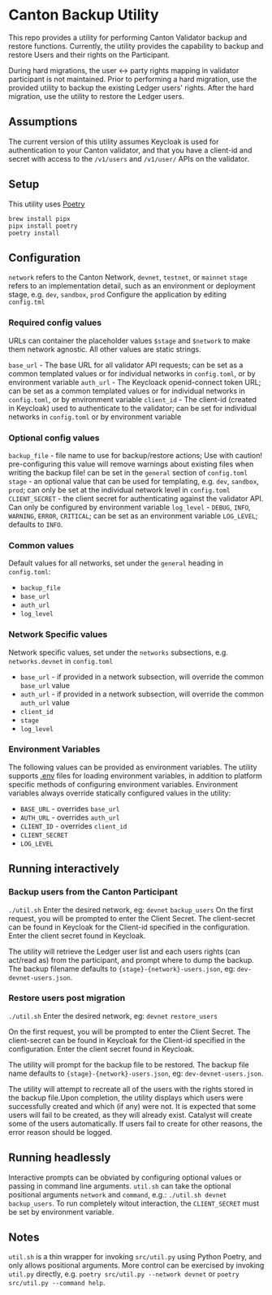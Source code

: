 # Canton Backup Utility

This repo provides a utility for performing Canton Validator backup and restore functions. Currently, the utility provides the capability to backup and restore Users and their rights on the Participant.

During hard migrations, the user <-> party rights mapping in validator participant is not maintained. Prior to performing a hard migration, use the provided utility to backup the existing Ledger users' rights. After the hard migration, use the utility to restore the Ledger users.

## Assumptions
The current version of this utility assumes Keycloak is used for authentication to your Canton validator, and that you have a client-id and secret with access to the `/v1/users` and `/v1/user/` APIs on the validator.

## Setup
This utility uses [Poetry](https://python-poetry.org/docs/)
```tldr
brew install pipx
pipx install poetry
poetry install
```

## Configuration

`network` refers to the Canton Network, `devnet`, `testnet`, or `mainnet`
`stage` refers to an implementation detail, such as an environment or deployment stage, e.g. `dev`, `sandbox`, `prod`
Configure the application by editing `config.tml`

### Required config values
URLs can container the placeholder values `$stage` and `$network` to make them network agnostic. All other values are static strings.

`base_url` - The base URL for all validator API requests; can be set as a common templated values or for individual networks in `config.toml`, or by environment variable
`auth_url` - The Keycloack openid-connect token URL; can be set as a common templated values or for individual networks in `config.toml`, or by environment variable
`client_id` - The client-id (created in Keycloak) used to authenticate to the validator; can be set for individual networks in `config.toml` or by environment variable

### Optional config values
`backup_file` - file name to use for backup/restore actions; Use with caution! pre-configuring this value will remove warnings about existing files when writing the backup file! can be set in the `general` section of `config.toml`
`stage` - an optional value that can be used for templating, e.g. `dev`, `sandbox`, `prod`; can only be set at the individual network level in `config.toml`
`CLIENT_SECRET` - the client secret for authenticating against the validator API. Can only be configured by environment variable
`log_level` - `DEBUG`, `INFO`, `WARNING`, `ERROR`, `CRITICAL`; can be set as an environment variable `LOG_LEVEL`; defaults to `INFO`.

### Common values
Default values for all networks, set under the `general` heading in `config.toml`:
* `backup_file`
* `base_url`
* `auth_url`
* `log_level`

### Network Specific values
Network specific values, set under the `networks` subsections, e.g. `networks.devnet` in `config.toml`
* `base_url` - if provided in a network subsection, will override the common `base_url` value
* `auth_url` - if provided in a network subsection, will override the common `auth_url` value
* `client_id`
* `stage`
* `log_level`

### Environment Variables
The following values can be provided as environment variables. The utility supports [.env](https://dotenvx.com/docs/env-file) files for loading environment variables, in addition to platform specific methods of configuring environment variables. Environment variables always override statically configured values in the utility:
* `BASE_URL` - overrides `base_url`
* `AUTH_URL` - overrides `auth_url`
* `CLIENT_ID` - overrides `client_id`
* `CLIENT_SECRET`
* `LOG_LEVEL`

## Running interactively

### Backup users from the Canton Participant
`./util.sh`
Enter the desired network, eg: `devnet`
`backup_users`
On the first request, you will be prompted to enter the Client Secret. The client-secret can be found in Keycloak for the Client-id specified in the configuration. Enter the client secret found in Keycloak.

The utility will retrieve the Ledger user list and each users rights (can act/read as) from the participant, and prompt where to dump the backup. The backup filename defaults to `{stage}-{network}-users.json`, eg: `dev-devnet-users.json`.

### Restore users post migration
`./util.sh`
Enter the desired network, eg: `devnet`
`restore_users`

On the first request, you will be prompted to enter the Client Secret. The client-secret can be found in Keycloak for the Client-id specified in the configuration. Enter the client secret found in Keycloak.

The utility will prompt for the backup file to be restored. The backup file name defaults to `{stage}-{network}-users.json`, eg: `dev-devnet-users.json`.

The utility will attempt to recreate all of the users with the rights stored in the backup file.Upon completion, the utility displays which users were successfully created and which (if any) were not. It is expected that some users will fail to be created, as they will already exist. Catalyst will create some of the users automatically. If users fail to create for other reasons, the error reason should be logged.

## Running headlessly

Interactive prompts can be obviated by configuring optional values or passing in command line arguments. `util.sh` can take the optional positional arguments `network` and `command`, e.g.: `./util.sh devnet backup_users`. To run completely witout interaction, the `CLIENT_SECRET` must be set by environment variable.

## Notes
`util.sh` is a thin wrapper for invoking `src/util.py` using Python Poetry, and only allows positional arguments. More control can be exercised by invoking `util.py` directly, e.g. `poetry src/util.py --network devnet` or `poetry src/util.py --command help`.
